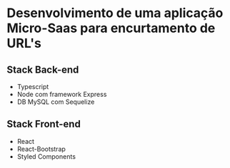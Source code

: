 # Desenvolvimento de uma aplicação Micro-Saas para encurtamento de URL's

## Stack Back-end
- Typescript
- Node com framework Express
- DB MySQL com Sequelize

## Stack Front-end
- React
- React-Bootstrap
- Styled Components
